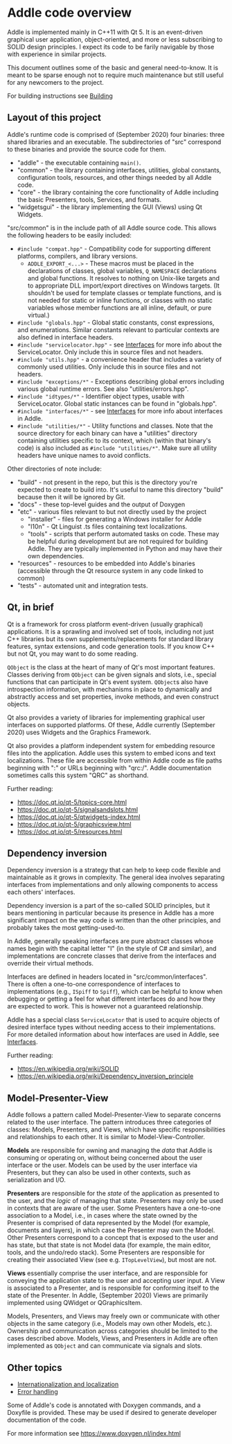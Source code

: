 # Addle code overview

Addle is implemented mainly in C++11 with Qt 5. It is an event-driven graphical 
user application, object-oriented, and more or less subscribing to SOLID design
principles. I expect its code to be farily navigable by those with experience in
similar projects.

This document outlines some of the basic and general need-to-know. It is meant
to be sparse enough not to require much maintenance but still useful for any
newcomers to the project.

For building instructions see [Building](./Building.md)

## Layout of this project

Addle's runtime code is comprised of (September 2020) four binaries: three shared
libraries and an executable. The subdirectories of "src" correspond to these
binaries and provide the source code for them.

- "addle" - the executable containing `main()`.
- "common" - the library containing interfaces, utilities, global constants,
configuration tools, resources, and other things needed by all Addle code.
- "core" - the library containing the core functionality of Addle including the
basic Presenters, tools, Services, and formats.
- "widgetsgui" - the library implementing the GUI (Views) using Qt Widgets.

"src/common" is in the include path of all Addle source code. This allows the
following headers to be easily included:
- `#include "compat.hpp"` - Compatibility code for supporting different
platforms, compilers, and library versions.
    - `ADDLE_EXPORT_<...>` - These macros must be placed in the declarations of
    classes, global variables, `Q_NAMESPACE` declarations and global functions. 
    It resolves to nothing on Unix-like targets and to appropriate DLL 
    import/export directives on Windows targets. (It shouldn't be used for 
    template classes or template functions, and is not needed for static or 
    inline functions, or classes with no static variables whose member functions 
    are all inline, default, or pure virtual.)
- `#include "globals.hpp"` - Global static constants, const expressions, and 
enumerations. Similar constants relevant to particular contexts are also defined
in interface headers.
- `#include "servicelocator.hpp"`  - see [Interfaces](./Interfaces.md) for
more info about the ServiceLocator. Only include this in source files and not 
headers.
- `#include "utils.hpp"` - a convenience header that includes a variety of
commonly used utilities. Only include this in source files and not headers.
- `#include "exceptions/*"` - Exceptions describing global errors including
various global runtime errors. See also "utilities/errors.hpp".
- `#include "idtypes/*"` - Identifier object types, usable with ServiceLocator.
Global static instances can be found in "globals.hpp".
- `#include "interfaces/*"` - see [Interfaces](./Interfaces.md) for more info
about interfaces in Addle.
- `#include "utilities/*"` - Utility functions and classes. Note that the source 
directory for each binary can have a "utilities" directory containing utilities 
specific to its context, which (within that binary's code) is also included as 
`#include "utilities/*"`. Make sure all utility headers have unique names to 
avoid conflicts.

Other directories of note include:
- "build" - not present in the repo, but this is the directory you're expected
to create to build into. It's useful to name this directory "build" because then
it will be ignored by Git.
- "docs" - these top-level guides and the output of Doxygen
- "etc" - various files relevant to but not directly used by the project
    - "installer" - files for generating a Windows installer for Addle
    - "l10n" - Qt Linguist .ts files containing text localizations.
    - "tools" - scripts that perform automated tasks on code. These may be
    helpful during development but are not required for building Addle. They are
    typically implemented in Python and may have their own dependencies.
- "resources" - resources to be embedded into Addle's binaries
(accessible through the Qt resource system in any code linked to common)
- "tests" - automated unit and integration tests.

## Qt, in brief

Qt is a framework for cross platform event-driven (usually graphical)
applications. It is a sprawling and involved set of tools, including not just
C++ libraries but its own supplements/replacements for standard library
features, syntax extensions, and code generation tools. If you know C++ but not
Qt, you may want to do some reading. 

`QObject` is the class at the heart of many of Qt's most important features.
Classes deriving from `QObject` can be given signals and slots, i.e., special
functions that can participate in Qt's event system. `QObject`s also have 
introspection information, with mechanisms in place to dynamically and
abstractly access and set properties, invoke methods, and even construct
objects.

Qt also provides a variety of libraries for implementing graphical user
interfaces on supported platforms. Of these, Addle currently (September 2020) uses 
Widgets and the Graphics Framework.

Qt also provides a platform independent system for embedding resource files into
the application. Addle uses this system to embed icons and text localizations.
These file are accessible from within Addle code as file paths beginning with
":" or URLs beginning with "qrc:/". Addle documentation sometimes calls this
system "QRC" as shorthand.

Further reading:
- https://doc.qt.io/qt-5/topics-core.html
- https://doc.qt.io/qt-5/signalsandslots.html
- https://doc.qt.io/qt-5/qtwidgets-index.html
- https://doc.qt.io/qt-5/graphicsview.html
- https://doc.qt.io/qt-5/resources.html

## Dependency inversion

Dependency inversion is a strategy that can help to keep code flexible and 
maintainable as it grows in complexity. The general idea involves separating 
interfaces from implementations and only allowing components to access each 
others' interfaces.

Dependency inversion is a part of the so-called SOLID principles, but it bears 
mentioning in particular because its presence in Addle has a more significant 
impact on the way code is written than the other principles, and probably takes 
the most getting-used-to.

In Addle, generally speaking interfaces are pure abstract classes whose names
begin with the capital letter "I" (in the style of C# and similar), and
implementations are concrete classes that derive from the interfaces and
override their virtual methods.

Interfaces are defined in headers located in "src/common/interfaces". There is 
often a one-to-one correspondence of interfaces to implementations (e.g.,
`ISpiff` to `Spiff`), which can be helpful to know when debugging or getting a
feel for what different interfaces do and how they are expected to work. This is
however not a guaranteed relationship.

Addle has a special class `ServiceLocator` that is used to acquire objects
of desired interface types without needing access to their implementations. For 
more detailed information about how interfaces are used in Addle, see
[Interfaces](./Interfaces.md).

Further reading:
- https://en.wikipedia.org/wiki/SOLID
- https://en.wikipedia.org/wiki/Dependency_inversion_principle

## Model-Presenter-View

Addle follows a pattern called Model-Presenter-View to separate concerns related
to the user interface. The pattern introduces three categories of classes:
Models, Presenters, and Views, which have specific responsibilities and 
relationships to each other. It is similar to Model-View-Controller.

**Models** are responsible for owning and managing the *data* that Addle is
consuming or operating on, without being concerned about the user interface or 
the user. Models can be used by the user interface via Presenters, but they can 
also be used in other contexts, such as serialization and I/O.

**Presenters** are responsible for the *state* of the application as presented 
to the user, and the *logic* of managing that state. Presenters may only be used
in contexts that are aware of the user. Some Presenters have a one-to-one 
association to a Model, i.e., in cases where the state owned by the Presenter is 
comprised of data represented by the Model (for example, documents and layers),
in which case the Presenter may own the Model. Other Presenters correspond to a 
concept that is exposed to the user and has state, but that state is not Model 
data (for example, the main editor, tools, and the undo/redo stack). Some 
Presenters are responsible for creating their associated View (see e.g.
`ITopLevelView`), but most are not.

**Views** essentially comprise the user interface, and are responsible for 
conveying the application state to the user and accepting user input. A View is 
associated to a Presenter, and is responsible for conforming itself to the state 
of the Presenter. In Addle, (September 2020) Views are primarily implemented using
QWidget or QGraphicsItem.

Models, Presenters, and Views may freely own or communicate with other objects
in the same category (i.e., Models may own other Models, etc.). Ownership and 
communication across categories should be limited to the cases described above. 
Models, Views, and Presenters in Addle are often implemented as `QObject` and 
can communicate via signals and slots. 

## Other topics

- [Internationalization and localization](./I18n.md)
- [Error handling](./Errors.md)

Some of Addle's code is annotated with Doxygen commands, and a Doxyfile is
provided. These may be used if desired to generate developer documentation of
the code.

For more information see https://www.doxygen.nl/index.html